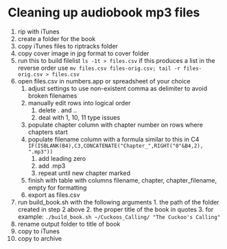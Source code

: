 # Cleaning up audiobook mp3 files

1. rip with iTunes
2. create a folder for the book
2. copy iTunes files to riptracks folder
2. copy cover image in jpg format to cover folder
3. run this to build filelist
``` ls -1t > files.csv ```
if this produces a list in the reverse order use
``` mv files.csv files-orig.csv; tail -r files-orig.csv > files.csv ```
4. open files.csv in numbers.app or spreadsheet of your choice
	1. adjust settings to use non-existent comma as delimiter to avoid broken filenames
	6. manually edit rows into logical order
		1. delete . and ..
		8. deal with 1, 10, 11 type issues
	9. populate chapter column with chapter number on rows where chapters start
	9. populate filename column with a formula similar to this in C4
	``` IF(ISBLANK(B4),C3,CONCATENATE("Chapter_",RIGHT("0"&B4,2), ".mp3")) ```
		1. add leading zero
		2. add .mp3
		3. repeat until new chapter marked
	10. finish with table with columns filename, chapter, chapter_filename, empty for formatting
	11. export as files.csv
12. run build_book.sh with the following arguments
		1. the path of the folder created in step 2 above
		2. the proper title of the book in quotes
		3. for example:
		``` ./build_book.sh ~/Cuckoos_Calling/ "The Cuckoo's Calling" ```
15. rename output folder to title of book
16. copy to iTunes
17. copy to archive
